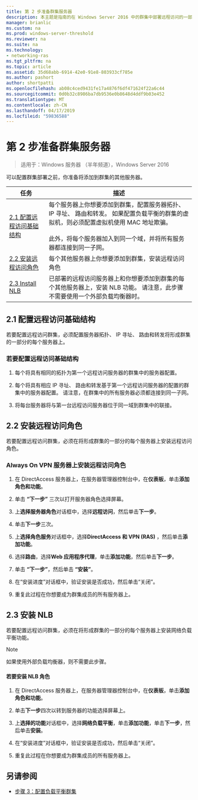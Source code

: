 ```yaml
---
title: 第 2 步准备群集服务器
description: 本主题是指南的在 Windows Server 2016 中的群集中部署远程访问的一部分。
manager: brianlic
ms.custom: na
ms.prod: windows-server-threshold
ms.reviewer: na
ms.suite: na
ms.technology:
- networking-ras
ms.tgt_pltfrm: na
ms.topic: article
ms.assetid: 35d68abb-6914-42e0-91e8-803933cf785e
ms.author: pashort
author: shortpatti
ms.openlocfilehash: ab08c4ced9431fe17a4876f6df471624f22a6c44
ms.sourcegitcommit: 0d0b32c8986ba7db9536e0b8648d4ddf9b03e452
ms.translationtype: MT
ms.contentlocale: zh-CN
ms.lasthandoff: 04/17/2019
ms.locfileid: "59836588"
---
```

# <a name="step-2-prepare-cluster-servers"></a>第 2 步准备群集服务器

>适用于：Windows 服务器 （半年频道），Windows Server 2016

可以配置群集部署之前，你准备将添加到群集的其他服务器。  
  
|任务|描述|  
|----|--------|  
|[2.1 配置远程访问基础结构](#BKMK_config)|每个服务器上你想要添加到群集，配置服务器拓扑、 IP 寻址、 路由和转发。 如果配置负载平衡的群集的虚拟机，则必须配置虚拟机使用 MAC 地址欺骗。<br /><br />此外，将每个服务器加入到同一个域，并将所有服务器都连接到同一子网。|  
|[2.2 安装远程访问角色](#BKMK_Install)|每个其他服务器上你想要添加到群集，安装远程访问角色|  
|[2.3 Install NLB](#BKMK_NLB)|已部署的远程访问服务器上和你想要添加到群集的每个其他服务器上，安装 NLB 功能。 请注意，此步骤不需要使用一个外部负载均衡器时。|  
  
## <a name="BKMK_config"></a>2.1 配置远程访问基础结构  
若要配置远程访问群集，必须配置服务器拓扑、 IP 寻址、 路由和转发将形成群集的一部分的每个服务器上。  
  
### <a name="to-configure-the-remote-access-infrastructure"></a>若要配置远程访问基础结构  
  
1.  每个将具有相同的拓扑为第一个远程访问服务器的群集中的服务器配置。  
  
2.  每个将具有相应 IP 寻址、 路由和转发基于第一个远程访问服务器的配置的群集中的服务器配置。 请注意，在群集中的所有服务器必须都连接到同一子网。  
  
3.  将每台服务器将与第一台远程访问服务器位于同一域到群集中的联接。  
  
## <a name="BKMK_Install"></a>2.2 安装远程访问角色  
若要配置远程访问群集，必须在将形成群集的一部分的每个服务器上安装远程访问角色。  
  
### <a name="to-install-the-remote-access-role-on-always-on-vpn-servers"></a>Always On VPN 服务器上安装远程访问角色  
  
1.  在 DirectAccess 服务器上，在服务器管理器控制台中，在**仪表板**，单击**添加角色和功能**。  
  
2.  单击 **“下一步”** 三次以打开服务器角色选择屏幕。  
  
3.  上**选择服务器角色**对话框中，选择**远程访问**，然后单击**下一步**。  
  
4.  单击**下一步**三次。  
  
5.  上**选择角色服务**对话框中，选择**DirectAccess 和 VPN (RAS)** ，然后单击**添加功能**。  
  
6.  选择**路由**，选择**Web 应用程序代理**，单击**添加功能**，然后单击**下一步**。  
  
7. 单击 **“下一步”**，然后单击 **“安装”**。  
  
8.  在“安装进度”对话框中，验证安装是否成功，然后单击“关闭”。  
  
9.  重复此过程在你想要成为群集成员的所有服务器上。  
  
## <a name="BKMK_NLB"></a>2.3 安装 NLB  
若要配置远程访问群集，必须在将形成群集的一部分的每个服务器上安装网络负载平衡功能。  
  
> [!NOTE]  
> 如果使用外部负载均衡器，则不需要此步骤。  
  
#### <a name="to-install-the-nlb-role"></a>若要安装 NLB 角色  
  
1.  在 DirectAccess 服务器上，在服务器管理器控制台中，在**仪表板**，单击**添加角色和功能**。  
  
2.  单击**下一步**四次以转到服务器的功能选择屏幕上。  
  
3.  上**选择的功能**对话框中，选择**网络负载平衡**，单击**添加功能**，单击**下一步**，然后单击**安装**。  
  
4.  在“安装进度”对话框中，验证安装是否成功，然后单击“关闭”。  
  
5.  重复此过程在你想要成为群集成员的所有服务器上。  
  
## <a name="BKMK_Links"></a>另请参阅  
  
-   [步骤 3：配置负载平衡群集](Step-3-Configure-a-Load-Balanced-Cluster.md)  
  


